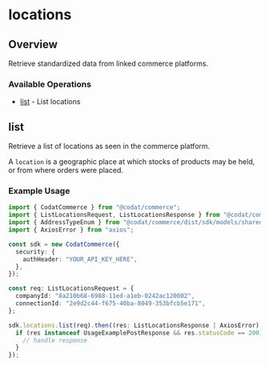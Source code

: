 # locations

## Overview

Retrieve standardized data from linked commerce platforms.

### Available Operations

* [list](#list) - List locations

## list

Retrieve a list of locations as seen in the commerce platform.

A `location` is a geographic place at which stocks of products may be held, or from where orders were placed.

### Example Usage

```typescript
import { CodatCommerce } from "@codat/commerce";
import { ListLocationsRequest, ListLocationsResponse } from "@codat/commerce/dist/sdk/models/operations";
import { AddressTypeEnum } from "@codat/commerce/dist/sdk/models/shared";
import { AxiosError } from "axios";

const sdk = new CodatCommerce({
  security: {
    authHeader: "YOUR_API_KEY_HERE",
  },
});

const req: ListLocationsRequest = {
  companyId: "8a210b68-6988-11ed-a1eb-0242ac120002",
  connectionId: "2e9d2c44-f675-40ba-8049-353bfcb5e171",
};

sdk.locations.list(req).then((res: ListLocationsResponse | AxiosError) => {
  if (res instanceof UsageExamplePostResponse && res.statusCode == 200) {
    // handle response
  }
});
```
